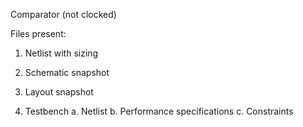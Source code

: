 Comparator (not clocked)

Files present: 

1. Netlist with sizing

2. Schematic snapshot

3. Layout snapshot

4. Testbench
    a. Netlist
    b. Performance specifications
    c. Constraints
